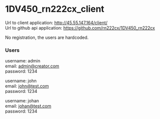 # 1DV450_rn222cx_client

Url to client application: http://45.55.147.164/client/  
Url to github api application: https://github.com/rn222cx/1DV450_rn222cx

No registration, the users are hardcoded.

### Users

username: admin  
email: admin@creator.com  
password: 1234  

username: john  
email: john@test.com  
password: 1234  

username: johan  
email: johan@test.com  
password: 1234  
